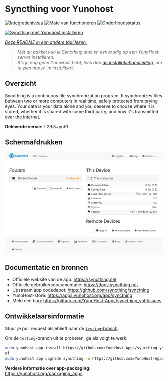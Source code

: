 <!--
NB: Deze README is automatisch gegenereerd door <https://github.com/YunoHost/apps/tree/master/tools/readme_generator>
Hij mag NIET handmatig aangepast worden.
-->

# Syncthing voor Yunohost

[![Integratieniveau](https://apps.yunohost.org/badge/integration/syncthing)](https://ci-apps.yunohost.org/ci/apps/syncthing/)
![Mate van functioneren](https://apps.yunohost.org/badge/state/syncthing)
![Onderhoudsstatus](https://apps.yunohost.org/badge/maintained/syncthing)

[![Syncthing met Yunohost installeren](https://install-app.yunohost.org/install-with-yunohost.svg)](https://install-app.yunohost.org/?app=syncthing)

*[Deze README in een andere taal lezen.](./ALL_README.md)*

> *Met dit pakket kun je Syncthing snel en eenvoudig op een YunoHost-server installeren.*  
> *Als je nog geen YunoHost hebt, lees dan [de installatiehandleiding](https://yunohost.org/install), om te zien hoe je 'm installeert.*

## Overzicht

Syncthing is a continuous file synchronization program. It synchronizes files between two or more computers in real time, safely protected from prying eyes. Your data is your data alone and you deserve to choose where it is stored, whether it is shared with some third party, and how it's transmitted over the internet.


**Geleverde versie:** 1.29.3~ynh1

## Schermafdrukken

![Schermafdrukken van Syncthing](./doc/screenshots/screenshot1.png)

## Documentatie en bronnen

- Officiele website van de app: <https://syncthing.net>
- Officiele gebruikersdocumentatie: <https://docs.syncthing.net>
- Upstream app codedepot: <https://github.com/syncthing/syncthing>
- YunoHost-store: <https://apps.yunohost.org/app/syncthing>
- Meld een bug: <https://github.com/YunoHost-Apps/syncthing_ynh/issues>

## Ontwikkelaarsinformatie

Stuur je pull request alsjeblieft naar de [`testing`-branch](https://github.com/YunoHost-Apps/syncthing_ynh/tree/testing).

Om de `testing`-branch uit te proberen, ga als volgt te werk:

```bash
sudo yunohost app install https://github.com/YunoHost-Apps/syncthing_ynh/tree/testing --debug
of
sudo yunohost app upgrade syncthing -u https://github.com/YunoHost-Apps/syncthing_ynh/tree/testing --debug
```

**Verdere informatie over app-packaging:** <https://yunohost.org/packaging_apps>
